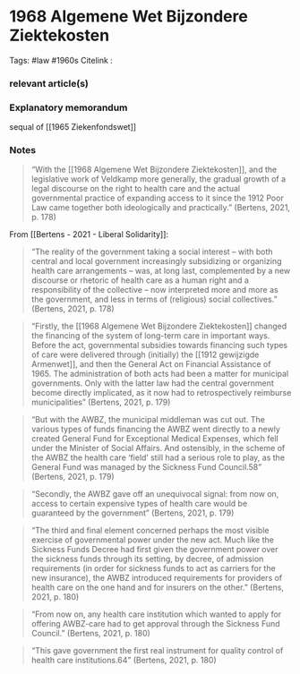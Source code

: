 # 1968 Algemene Wet Bijzondere Ziektekosten
Tags: #law #1960s
Citelink :


### relevant article(s)

### Explanatory memorandum

sequal of [[1965 Ziekenfondswet]]

### Notes


> “With the [[1968 Algemene Wet Bijzondere Ziektekosten]], and the legislative work of Veldkamp more generally, the gradual growth of a legal discourse on the right to health care and the actual governmental practice of expanding access to it since the 1912 Poor Law came together both ideologically and practically.” (Bertens, 2021, p. 178)


From [[Bertens - 2021 - Liberal Solidarity]]:

> “The reality of the government taking a social interest – with both central and local government increasingly subsidizing or organizing health care arrangements – was, at long last, complemented by a new discourse or rhetoric of health care as a human right and a responsibility of the collective – now interpreted more and more as the government, and less in terms of (religious) social collectives.” (Bertens, 2021, p. 178)

> “Firstly, the [[1968 Algemene Wet Bijzondere Ziektekosten]] changed the financing of the system of long-term care in important ways. Before the act, governmental subsidies towards financing such types of care were delivered through (initially) the [[1912 gewijzigde Armenwet]], and then the General Act on Financial Assistance of 1965. The administration of both acts had been a matter for municipal governments. Only with the latter law had the central government become directly implicated, as it now had to retrospectively reimburse municipalities” (Bertens, 2021, p. 179)

> “But with the AWBZ, the municipal middleman was cut out. The various types of funds financing the AWBZ went directly to a newly created General Fund for Exceptional Medical Expenses, which fell under the Minister of Social Affairs. And ostensibly, in the scheme of the AWBZ the health care ‘field’ still had a serious role to play, as the General Fund was managed by the Sickness Fund Council.58” (Bertens, 2021, p. 179)

> “Secondly, the AWBZ gave off an unequivocal signal: from now on, access to certain expensive types of health care would be guaranteed by the government” (Bertens, 2021, p. 179)

> “The third and final element concerned perhaps the most visible exercise of governmental power under the new act. Much like the Sickness Funds Decree had first given the government power over the sickness funds through its setting, by decree, of admission requirements (in order for sickness funds to act as carriers for the new insurance), the AWBZ introduced requirements for providers of health care on the one hand and for insurers on the other.” (Bertens, 2021, p. 180)

> “From now on, any health care institution which wanted to apply for offering AWBZ-care had to get approval through the Sickness Fund Council.” (Bertens, 2021, p. 180)

> “This gave government the first real instrument for quality control of health care institutions.64” (Bertens, 2021, p. 180)